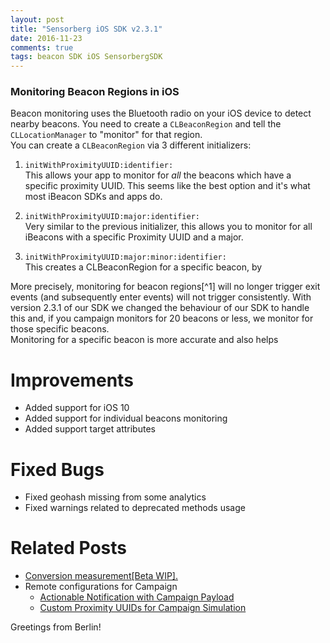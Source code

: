 ```yaml
---
layout: post
title: "Sensorberg iOS SDK v2.3.1"
date: 2016-11-23
comments: true
tags: beacon SDK iOS SensorbergSDK
---
```

  
### Monitoring Beacon Regions in iOS

Beacon monitoring uses the Bluetooth radio on your iOS device to detect nearby beacons. You need to create a `CLBeaconRegion` and tell the `CLLocationManager` to "monitor" for that region.  
You can create a `CLBeaconRegion` via 3 different initializers:  

1. `initWithProximityUUID:identifier:`  
This allows your app to monitor for *all* the beacons which have a specific proximity UUID. This seems like the best option and it's what most iBeacon SDKs and apps do.  

2. `initWithProximityUUID:major:identifier:`  
Very similar to the previous initializer, this allows you to monitor for all iBeacons with a specific Proximity UUID and a major.

3. `initWithProximityUUID:major:minor:identifier:`  
This creates a CLBeaconRegion for a specific beacon, by 



More precisely, monitoring for beacon regions[^1] will no longer trigger exit events (and subsequently enter events) will not trigger consistently.
With version 2.3.1 of our SDK we changed the behaviour of our SDK to handle this and, if you campaign monitors for 20 beacons or less, we monitor for those specific beacons.  
Monitoring for a specific beacon is more accurate and also helps 


# Improvements  

- Added support for iOS 10
- Added support for individual beacons monitoring
- Added support target attributes

# Fixed Bugs  

- Fixed geohash missing from some analytics
- Fixed warnings related to deprecated methods usage

# Related Posts  

- [Conversion measurement[Beta WIP].](http://sensorberg-dev.github.io/2016/06/New-conversion-feature-in-iOS-SDK/)  
- Remote configurations for Campaign  
	- [Actionable Notification with Campaign Payload](http://sensorberg-dev.github.io/2016/06/iOS-Actionable-Notification-with-Payload/)  
	- [Custom Proximity UUIDs for Campaign Simulation](http://sensorberg-dev.github.io/2016/06/Custom-Resolver-URL-API-Key-and-Proximity-UUIDs/)  

Greetings from Berlin!
